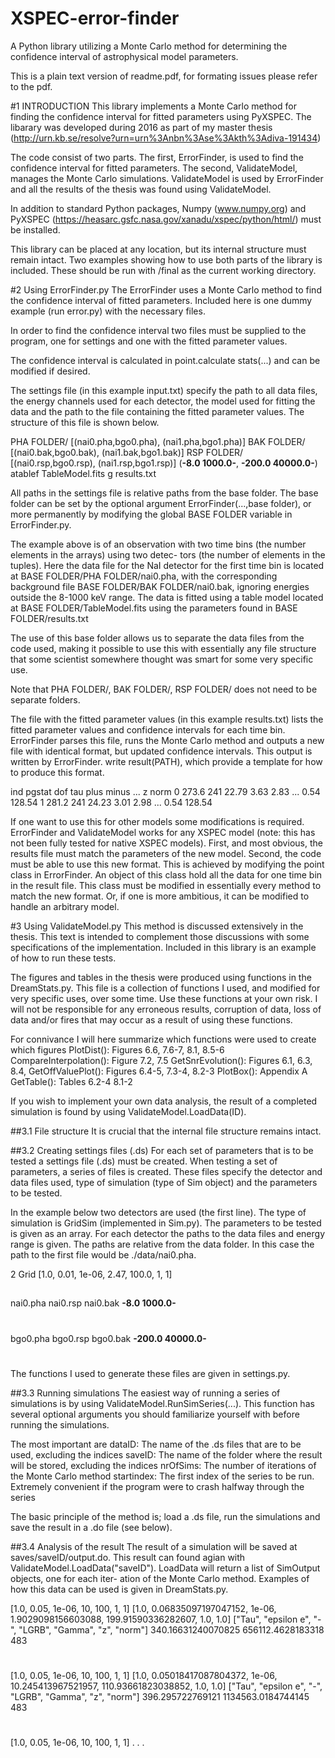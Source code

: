 # XSPEC-error-finder
A Python library utilizing a Monte Carlo method for determining the confidence interval of astrophysical model parameters.

This is a plain text version of readme.pdf, for formating issues please refer to the pdf.

#1 INTRODUCTION 
This library implements a Monte Carlo method for finding the confidence interval for fitted parameters using
PyXSPEC. The libarary was developed during 2016 as part of my master thesis (http://urn.kb.se/resolve?urn=urn%3Anbn%3Ase%3Akth%3Adiva-191434)

The code consist of two parts. The first, ErrorFinder, is used to find the confidence interval for fitted parameters. 
The second, ValidateModel, manages the Monte Carlo simulations. ValidateModel is used by
ErrorFinder and all the results of the thesis was found using ValidateModel.

In addition to standard Python packages, Numpy (www.numpy.org) and PyXSPEC (https://heasarc.gsfc.nasa.gov/xanadu/xspec/python/html/) must be installed.

This library can be placed at any location, but its internal
structure must remain intact. Two examples showing how to use both parts of the library is included. These
should be run with /final as the current working directory.

#2 Using ErrorFinder.py 
The ErrorFinder uses a Monte Carlo method to find the confidence interval of fitted parameters. Included
here is one dummy example (run error.py) with the necessary files.

In order to find the confidence interval two files must be supplied to the program, one for settings and one with
the fitted parameter values.

The confidence interval is calculated in point.calculate stats(...) and can be modified if desired.

The settings file (in this example input.txt) specify the path to all data files, the energy channels used for
each detector, the model used for fitting the data and the path to the file containing the fitted parameter values.
The structure of this file is shown below.

PHA FOLDER/
[(nai0.pha,bgo0.pha), (nai1.pha,bgo1.pha)]
BAK FOLDER/
[(nai0.bak,bgo0.bak), (nai1.bak,bgo1.bak)]
RSP FOLDER/
[(nai0.rsp,bgo0.rsp), (nai1.rsp,bgo1.rsp)]
(**-8.0 1000.0-**, **-200.0 40000.0-**)
atablef TableModel.fits g
results.txt

All paths in the settings file is relative paths from the base folder. The base folder can be set by the optional
argument ErrorFinder(...,base folder), or more permanently by modifying the global BASE FOLDER variable
in ErrorFinder.py.

The example above is of an observation with two time bins (the number elements in the arrays) using two detec-
tors (the number of elements in the tuples). Here the data file for the NaI detector for the first time bin is located
at BASE FOLDER/PHA FOLDER/nai0.pha, with the corresponding background file BASE FOLDER/BAK FOLDER/nai0.bak,
ignoring energies outside the 8-1000 keV range. The data is fitted using a table model located at
BASE FOLDER/TableModel.fits using the parameters found in BASE FOLDER/results.txt

The use of this base folder allows us to separate the data files from the code used, making it possible to use this
with essentially any file structure that some scientist somewhere thought was smart for some very specific use.

Note that PHA FOLDER/, BAK FOLDER/, RSP FOLDER/ does not need to be separate folders.

The file with the fitted parameter values (in this example results.txt) lists the fitted parameter values
and confidence intervals for each time bin. ErrorFinder parses this file, runs the Monte Carlo method
and outputs a new file with identical format, but updated confidence intervals. This output is written by
ErrorFinder. write result(PATH), which provide a template for how to produce this format.

ind pgstat dof tau plus minus ... z norm
0 273.6 241 22.79 3.63 2.83 ... 0.54 128.54
1 281.2 241 24.23 3.01 2.98 ... 0.54 128.54

If one want to use this for other models some modifications is required. ErrorFinder and ValidateModel works
for any XSPEC model (note: this has not been fully tested for native XSPEC models). First, and most obvious,
the results file must match the parameters of the new model. Second, the code must be able to use this new
format. This is achieved by modifying the point class in ErrorFinder. An object of this class hold all the
data for one time bin in the result file. This class must be modified in essentially every method to match the
new format. Or, if one is more ambitious, it can be modified to handle an arbitrary model.

#3 Using ValidateModel.py 
This method is discussed extensively in the thesis. This text is intended to complement those discussions with
some specifications of the implementation. Included in this library is an example of how to run these tests.

The figures and tables in the thesis were produced using functions in the DreamStats.py. This file is a collection
of functions I used, and modified for very specific uses, over some time. Use these functions at your own risk.
I will not be responsible for any erroneous results, corruption of data, loss of data and/or fires that may occur
as a result of using these functions.

For connivance I will here summarize which functions were used to create which figures
PlotDist(): Figures 6.6, 7.6-7, 8.1, 8.5-6
CompareInterpolation(): Figure 7.2, 7.5
GetSnrEvolution(): Figures 6.1, 6.3, 8.4,
GetOffValuePlot(): Figures 6.4-5, 7.3-4, 8.2-3
PlotBox(): Appendix A
GetTable(): Tables 6.2-4 8.1-2

If you wish to implement your own data analysis, the result of a completed simulation is found by using
ValidateModel.LoadData(ID).

##3.1 File structure 
It is crucial that the internal file structure remains intact.

##3.2 Creating settings files (.ds)
For each set of parameters that is to be tested a settings file (.ds) must be created. When testing a set of
parameters, a series of files is created. These files specify the detector and data files used, type of simulation
(type of Sim object) and the parameters to be tested.

In the example below two detectors are used (the first line). The type of simulation is GridSim (implemented
in Sim.py). The parameters to be tested is given as an array. For each detector the paths to the data files and
energy range is given. The paths are relative from the data folder. In this case the path to the first file would
be ./data/nai0.pha.

2
Grid
[1.0, 0.01, 1e-06, 2.47, 100.0, 1, 1]
##
nai0.pha
nai0.rsp
nai0.bak
**-8.0 1000.0-**
#
bgo0.pha
bgo0.rsp
bgo0.bak
**-200.0 40000.0-**
#

The functions I used to generate these files are given in settings.py.

##3.3 Running simulations
The easiest way of running a series of simulations is by using ValidateModel.RunSimSeries(...). This
function has several optional arguments you should familiarize yourself with before running the simulations.

The most important are
dataID: The name of the .ds files that are to be used, excluding the indices
saveID: The name of the folder where the result will be stored, excluding the indices
nrOfSims: The number of iterations of the Monte Carlo method
startindex: The first index of the series to be run. Extremely convenient if the program were to crash
halfway through the series

The basic principle of the method is; load a .ds file, run the simulations and save the result in a .do file (see
below).

##3.4 Analysis of the result
The result of a simulation will be saved at saves/saveID/output.do. This result can found agian with
ValidateModel.LoadData("saveID"). LoadData will return a list of SimOutput objects, one for each iter-
ation of the Monte Carlo method. Examples of how this data can be used is given in DreamStats.py.

[1.0, 0.05, 1e-06, 10, 100, 1, 1]
[1.0, 0.06835097197047152, 1e-06, 1.9029098156603088, 199.91590336282607, 1.0, 1.0]
["Tau", "epsilon e", "-", "LGRB", "Gamma", "z", "norm"]
340.16631240070825
656112.4628183318
483
#
[1.0, 0.05, 1e-06, 10, 100, 1, 1]
[1.0, 0.05018417087804372, 1e-06, 10.245413967521957, 110.93661823038852, 1.0, 1.0]
["Tau", "epsilon e", "-", "LGRB", "Gamma", "z", "norm"]
396.295722769121
1134563.0184744145
483
#
[1.0, 0.05, 1e-06, 10, 100, 1, 1]
.
.
.
